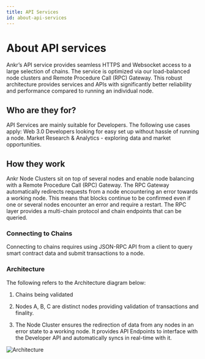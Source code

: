 ```yaml
---
title: API Services
id: about-api-services
---
```


# About API services
Ankr’s API service provides seamless HTTPS and Websocket access to a large selection of chains.
The service is optimized via our load-balanced node clusters and Remote Procedure Call (RPC) Gateway. This robust architecture provides services and APIs with significantly better reliability and performance compared to running an individual node.

## Who are they for?
API Services are mainly suitable for Developers. The following use cases apply:
Web 3.0 Developers looking for easy set up without hassle of running a node.
Market Research & Analytics - exploring data and market opportunities.

## How they work
Ankr Node Clusters sit on top of several nodes and enable node balancing with a Remote Procedure Call (RPC) Gateway. The RPC Gateway automatically redirects requests from a node encountering an error towards a working node. This means that blocks continue to be confirmed even if one or several nodes encounter an error and require a restart. The RPC layer provides a multi-chain protocol and chain endpoints that can be queried.

### Connecting to Chains
Connecting to chains requires using JSON-RPC API from a client to query smart contract data and submit transactions to a node.

### Architecture

The following refers to the Architecture diagram below:

1. Chains being validated 
 
2. Nodes A, B, C are distinct nodes providing validation of transactions and finality.
​ 
3. The Node Cluster ensures the redirection of data from any nodes in an error state to a working node. It provides API Endpoints to interface with the Developer API and automatically syncs in real-time with it.

![Architecture](/img/API-arch.svg)

